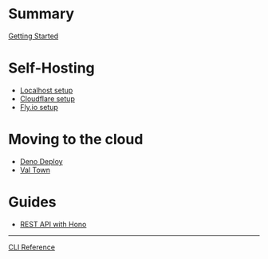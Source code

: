 # Summary

[Getting Started](./getting-started.md)

# Self-Hosting

- [Localhost setup](./localhost/localhost.md)
- [Cloudflare setup](./cloudflare/tunnel.md)
- [Fly.io setup](./fly/setup.md)

# Moving to the cloud

- [Deno Deploy](./deno-deploy.md)
- [Val Town](./val-town.md)

# Guides

- [REST API with Hono]()

---

[CLI Reference](./cli.md)

<!-- markdownlint-disable-file -->
